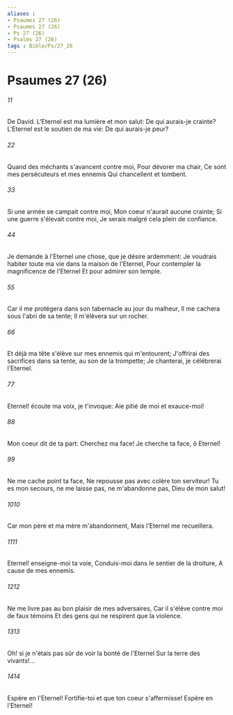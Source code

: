 ```yaml
---
aliases : 
- Psaumes 27 (26)
- Psaumes 27 (26)
- Ps 27 (26)
- Psalms 27 (26)
tags : Bible/Ps/27_26
---
```


# Psaumes 27 (26)

###### 11
De David. L'Eternel est ma lumière et mon salut: De qui aurais-je crainte? L'Eternel est le soutien de ma vie: De qui aurais-je peur?
###### 22
Quand des méchants s'avancent contre moi, Pour dévorer ma chair, Ce sont mes persécuteurs et mes ennemis Qui chancellent et tombent.
###### 33
Si une armée se campait contre moi, Mon coeur n'aurait aucune crainte; Si une guerre s'élevait contre moi, Je serais malgré cela plein de confiance.
###### 44
Je demande à l'Eternel une chose, que je désire ardemment: Je voudrais habiter toute ma vie dans la maison de l'Eternel, Pour contempler la magnificence de l'Eternel Et pour admirer son temple.
###### 55
Car il me protégera dans son tabernacle au jour du malheur, Il me cachera sous l'abri de sa tente; Il m'élèvera sur un rocher.
###### 66
Et déjà ma tête s'élève sur mes ennemis qui m'entourent; J'offrirai des sacrifices dans sa tente, au son de la trompette; Je chanterai, je célébrerai l'Eternel.
###### 77
Eternel! écoute ma voix, je t'invoque: Aie pitié de moi et exauce-moi!
###### 88
Mon coeur dit de ta part: Cherchez ma face! Je cherche ta face, ô Eternel!
###### 99
Ne me cache point ta face, Ne repousse pas avec colère ton serviteur! Tu es mon secours, ne me laisse pas, ne m'abandonne pas, Dieu de mon salut!
###### 1010
Car mon père et ma mère m'abandonnent, Mais l'Eternel me recueillera.
###### 1111
Eternel! enseigne-moi ta voie, Conduis-moi dans le sentier de la droiture, A cause de mes ennemis.
###### 1212
Ne me livre pas au bon plaisir de mes adversaires, Car il s'élève contre moi de faux témoins Et des gens qui ne respirent que la violence.
###### 1313
Oh! si je n'étais pas sûr de voir la bonté de l'Eternel Sur la terre des vivants!...
###### 1414
Espère en l'Eternel! Fortifie-toi et que ton coeur s'affermisse! Espère en l'Eternel!

